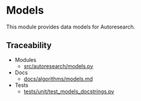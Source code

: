 # Models

This module provides data models for Autoresearch.

## Traceability

- Modules
  - [src/autoresearch/models.py][m1]
- Docs
  - [docs/algorithms/models.md][d1]
- Tests
  - [tests/unit/test_models_docstrings.py][t1]

[m1]: ../../src/autoresearch/models.py
[d1]: ../algorithms/models.md
[t1]: ../../tests/unit/test_models_docstrings.py
